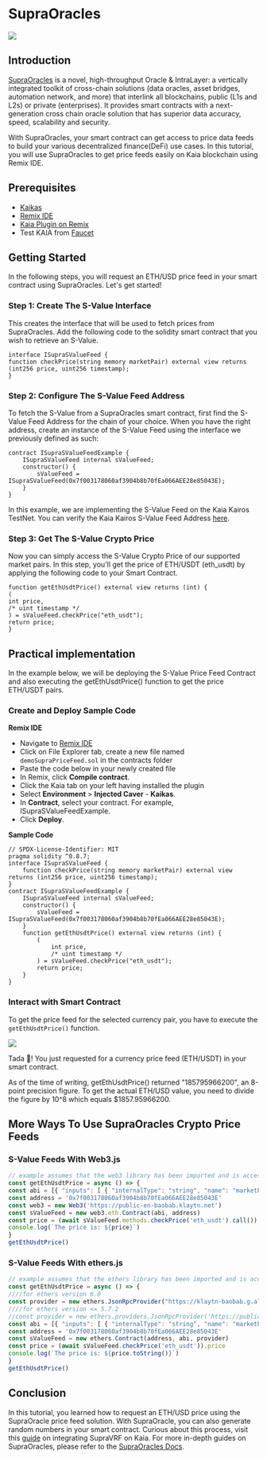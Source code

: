 # SupraOracles

![](/img/banners/kaia-supra.png)

## Introduction

[SupraOracles](https://supraoracles.com/) is a novel, high-throughput Oracle & IntraLayer: a vertically integrated toolkit of cross-chain solutions (data oracles, asset bridges, automation network, and more) that interlink all blockchains, public (L1s and L2s) or private (enterprises). It provides smart contracts with a next-generation cross chain oracle solution that has superior data accuracy, speed, scalability and security.

With SupraOracles, your smart contract can get access to price data feeds to build your various decentralized finance(DeFi) use cases. In this tutorial, you will use SupraOracles  to get price feeds easily on Kaia blockchain using Remix IDE.

## Prerequisites

- [Kaikas](https://chrome.google.com/webstore/detail/kaikas/jblndlipeogpafnldhgmapagcccfchpi?hl=en)
- [Remix IDE](https://remix.ethereum.org/)
- [Kaia Plugin on Remix](https://klaytn.foundation/using-klaytn-plugin-on-remix/)
- Test KAIA from [Faucet](https://faucet.kaia.io)

## Getting Started

In the following steps, you will request an ETH/USD price feed in your smart contract using SupraOracles. Let's get started!

### Step 1: Create The S-Value Interface

This creates the interface that will be used to fetch prices from SupraOracles. Add the following code to the solidity smart contract that you wish to retrieve an S-Value.

```solidity
interface ISupraSValueFeed {
function checkPrice(string memory marketPair) external view returns (int256 price, uint256 timestamp);
}
```

### Step 2: Configure The S-Value Feed Address

To fetch the S-Value from a SupraOracles smart contract, first find the S-Value Feed Address for the chain of your choice. When you have the right address, create an instance of the S-Value Feed using the interface we previously defined as such:

```solidity
contract ISupraSValueFeedExample {
    ISupraSValueFeed internal sValueFeed;
    constructor() {
        sValueFeed = ISupraSValueFeed(0x7f003178060af3904b8b70fEa066AEE28e85043E);
    }
}
```

In this example, we are implementing the S-Value Feed on the Kaia Kairos TestNet. You can verify the Kaia Kairos S-Value Feed Address [here](https://supraoracles.com/docs/get-started/networks/).

### Step 3: Get The S-Value Crypto Price

Now you can simply access the S-Value Crypto Price of our supported market pairs. In this step, you'll get the price of ETH/USDT (eth_usdt) by applying the following code to your Smart Contract.

```solidity
function getEthUsdtPrice() external view returns (int) {
(
int price,
/* uint timestamp */
) = sValueFeed.checkPrice("eth_usdt");
return price;
}
```

## Practical implementation

In the example below, we will be deploying the S-Value Price Feed Contract and also executing the getEthUsdtPrice() function to get the price ETH/USDT pairs.

### Create and Deploy Sample Code

**Remix IDE**

- Navigate to [Remix IDE](https://remix.ethereum.org/)
- Click on File Explorer tab, create a new file named `demoSupraPriceFeed.sol` in the contracts folder
- Paste the code below in your newly created file
- In Remix, click **Compile contract**.
- Click the Kaia tab on your left having installed the plugin
- Select **Environment** > **Injected Caver** - **Kaikas**.
- In **Contract**, select your contract. For example, ISupraSValueFeedExample.
- Click **Deploy**.

**Sample Code**

```solidity
// SPDX-License-Identifier: MIT
pragma solidity ^0.8.7;
interface ISupraSValueFeed {
    function checkPrice(string memory marketPair) external view returns (int256 price, uint256 timestamp);
}
contract ISupraSValueFeedExample {
    ISupraSValueFeed internal sValueFeed;
    constructor() {
        sValueFeed = ISupraSValueFeed(0x7f003178060af3904b8b70fEa066AEE28e85043E);
    }
    function getEthUsdtPrice() external view returns (int) {
        (
            int price,
            /* uint timestamp */
        ) = sValueFeed.checkPrice("eth_usdt");
        return price;
    }
}
```

### Interact with Smart Contract

To get the price feed for the selected currency pair, you have to execute the `getEthUsdtPrice()` function.

![](/img/build/tools/sPriceFeed.png)

Tada 🎉! You just requested for a currency price feed (ETH/USDT)  in your smart contract.

As of the time of writing, getEthUsdtPrice() returned "185795966200", an 8-point precision figure. To get the actual ETH/USD value, you need to divide the figure by 10^8 which equals $1857.95966200.

## More Ways To Use SupraOracles Crypto Price Feeds

### S-Value Feeds With Web3.js

```javascript
// example assumes that the web3 library has been imported and is accessible within your scope
const getEthUsdtPrice = async () => {
const abi = [{ "inputs": [ { "internalType": "string", "name": "marketPair", "type": "string" } ], "name": "checkPrice", "outputs": [ { "internalType": "int256", "name": "price", "type": "int256" }, { "internalType": "uint256", "name": "timestamp", "type": "uint256" } ], "stateMutability": "view", "type": "function" } ]
const address = '0x7f003178060af3904b8b70fEa066AEE28e85043E'
const web3 = new Web3('https://public-en-baobab.klaytn.net')
const sValueFeed = new web3.eth.Contract(abi, address)
const price = (await sValueFeed.methods.checkPrice('eth_usdt').call()).price
console.log(`The price is: ${price}`)
}
getEthUsdtPrice()
```

### S-Value Feeds With ethers.js

```javascript
// example assumes that the ethers library has been imported and is accessible within your scope
const getEthUsdtPrice = async () => {
////for ethers version 6.0
const provider = new ethers.JsonRpcProvider("https://klaytn-baobab.g.allthatnode.com/full/evm")
////for ethers version <= 5.7.2
//const provider = new ethers.providers.JsonRpcProvider('https://public-en-baobab.klaytn.net')
const abi = [{ "inputs": [ { "internalType": "string", "name": "marketPair", "type": "string" } ], "name": "checkPrice", "outputs": [ { "internalType": "int256", "name": "price", "type": "int256" }, { "internalType": "uint256", "name": "timestamp", "type": "uint256" } ], "stateMutability": "view", "type": "function" } ]
const address = '0x7f003178060af3904b8b70fEa066AEE28e85043E'
const sValueFeed = new ethers.Contract(address, abi, provider)
const price = (await sValueFeed.checkPrice('eth_usdt')).price
console.log(`The price is: ${price.toString()}`)
}
getEthUsdtPrice()
```

## Conclusion

In this tutorial, you learned how to request an ETH/USD price using the SupraOracle price feed solution. With SupraOracle, you can also generate random numbers in your smart contract. Curious about this process, visit this [guide](https://metaverse-knowledge-kit.klaytn.foundation/docs/decentralized-oracle/oracle-providers/supraOracles-tutorial) on integrating SupraVRF on Kaia. For more in-depth guides on SupraOracles, please refer to the [SupraOracles Docs](https://supraoracles.com/docs/development-guides).
